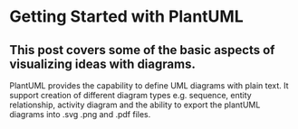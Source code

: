 # Getting Started with PlantUML

## This post covers some of the basic aspects of visualizing ideas with diagrams.

PlantUML provides the capability to define UML diagrams with plain text. It support creation of different diagram types e.g. sequence, entity relationship, activity  diagram and the ability to export the plantUML diagrams into .svg .png and .pdf files.
